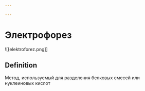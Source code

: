 ```yaml
---

---
```

# Электрофорез
![[elektroforez.png]]
## Definition
Метод, используемый для разделения белковых смесей или нуклеиновых кислот